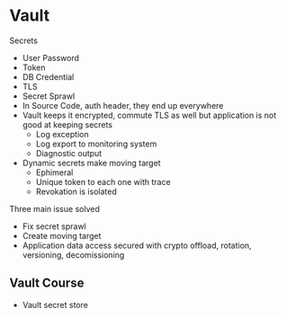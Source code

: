 # Vault

Secrets
- User Password
- Token
- DB Credential
- TLS
- Secret Sprawl
- In Source Code, auth header, they end up everywhere
- Vault keeps it encrypted, commute TLS as well but application is not good at keeping secrets
    - Log exception
    - Log export to monitoring system
    - Diagnostic output
- Dynamic secrets make moving target
    - Ephimeral
    - Unique token to each one with trace
    - Revokation is isolated

Three main issue solved
- Fix secret sprawl
- Create moving target
- Application data access secured with crypto offload, rotation, versioning, decomissioning


## Vault Course
- Vault secret store